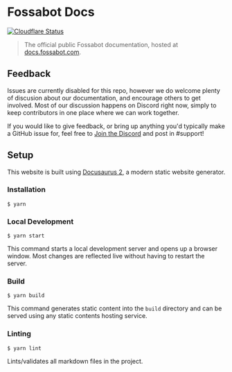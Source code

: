 # Fossabot Docs

[![Cloudflare Status](https://img.shields.io/endpoint?style=for-the-badge&url=https%3A%2F%2Fcloudflare-pages-badges.wallis.workers.dev%2F%3FprojectName%3Dfossabot-docs)](https://docs.fossabot.com)

> The official public Fossabot documentation, hosted at [docs.fossabot.com](https://docs.fossabot.com).

## Feedback

Issues are currently disabled for this repo, however we do welcome plenty of discusion about our documentation, and encourage others to get involved. Most of our discussion happens on Discord right now, simply to keep contributors in one place where we can work together.

If you would like to give feedback, or bring up anything you'd typically make a GitHub issue for, feel free to [Join the Discord](https://fossabot.com/discord) and post in #support!

## Setup

This website is built using [Docusaurus 2](https://docusaurus.io/), a modern static website generator.

### Installation

```
$ yarn
```

### Local Development

```
$ yarn start
```

This command starts a local development server and opens up a browser window. Most changes are reflected live without having to restart the server.

### Build

```
$ yarn build
```

This command generates static content into the `build` directory and can be served using any static contents hosting service.

### Linting

```
$ yarn lint
```

Lints/validates all markdown files in the project.

